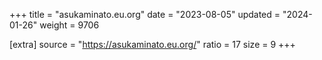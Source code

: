 +++
title = "asukaminato.eu.org"
date = "2023-08-05"
updated = "2024-01-26"
weight = 9706

[extra]
source = "https://asukaminato.eu.org/"
ratio = 17
size = 9
+++
